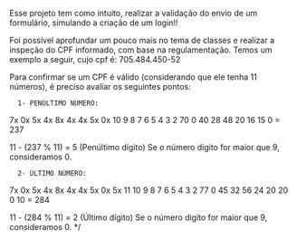 Esse projeto tem como intuito, realizar a validação do envio de um formulário, simulando a criação de um login!!

Foi possível aprofundar um pouco mais no tema de classes e realizar a inspeção do CPF informado, com base na regulamentação. 
Temos um exemplo a seguir, cujo cpf é: 705.484.450-52

Para confirmar se um CPF é válido (considerando que ele tenha 11 números), é preciso avaliar os seguintes pontos:

      1- PENÚLTIMO NÚMERO: 
7x  0x 5x 4x 8x 4x 4x 5x 0x
10  9  8  7  6  5  4  3  2
70  0  40 28 48 20 16 15 0 = 237

11 - (237 % 11) = 5 (Penúltimo dígito)
Se o número digito for maior que 9, consideramos 0.

      2- ÚLTIMO NÚMERO: 
7x  0x 5x 4x 8x 4x 4x 5x 0x 5x
11 10  9  8  7  6  5  4  3  2
77  0  45 32 56 24 20 20 0  10 = 284

11 - (284 % 11) = 2 (Último dígito)
Se o número digito for maior que 9, consideramos 0.
*/

